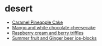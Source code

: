 # desert #
- [Caramel Pineapple Cake](caramel_pineapple_cake.md)
- [Mango and white chocolate cheesecake](mango_and_white_chocolate_cheesecake.md)
- [Raspberry cream and berry triffles](raspberry_cream_and_berry_triffles.md)
- [Summer fruit and Ginger beer ice-blocks](summer_fruit_and_ginger_beer_ice-blocks.md)
